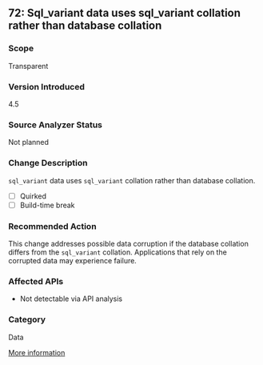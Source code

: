 ## 72: Sql_variant data uses sql_variant collation rather than database collation

### Scope
Transparent

### Version Introduced
4.5

### Source Analyzer Status
Not planned

### Change Description
`sql_variant` data uses `sql_variant` collation rather than database collation. 

- [ ] Quirked
- [ ] Build-time break

### Recommended Action
This change addresses possible data corruption if the database collation differs from the `sql_variant` collation. Applications that rely on the corrupted data may experience failure. 

### Affected APIs
* Not detectable via API analysis

### Category
Data

[More information](https://msdn.microsoft.com/en-us/library/hh367887(v=vs.110).aspx#xml)
